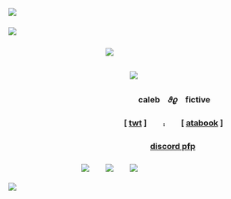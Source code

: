 ![](https://files.catbox.moe/ha5c8b.webp)
### ![](https://files.catbox.moe/y4wk1f.webp)
### 　　　　　　　　　　　　![](https://files.catbox.moe/ikkqko.webp)
### 　　　　　　　　　　　　　　　![](https://komarev.com/ghpvc/?username=caIeb244&color=8e89b0&style=plastic&label=witnesses+of+may+madness+2012.)
### 　　　　　　　　　　　　　　　　caleb　𝜗𝜚　fictive
### 　　　　　　　　　　　　　　 [ [twt](https://x.com/ihflulz) ]　　⨾　　[ [atabook](https://caleb244.atabook.org/) ]
### 　　　　　　　　　　　　　　　 　　 [discord pfp](https://guns.lol/xx4ce0fspadezxx)
### 　　　　　　　　　![](https://files.catbox.moe/oiqxqt.webp)　　![](https://files.catbox.moe/tpsx52.webp)　　![](https://files.catbox.moe/5jsbx3.webp)
![](https://files.catbox.moe/nzyd4g.webp)
